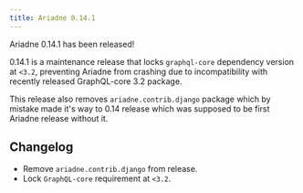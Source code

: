 ```yaml
---
title: Ariadne 0.14.1
---
```


Ariadne 0.14.1 has been released!

0.14.1 is a maintenance release that locks `graphql-core` dependency version at `<3.2`, preventing Ariadne from crashing due to incompatibility with recently released GraphQL-core 3.2 package.

This release also removes `ariadne.contrib.django` package which by mistake made it's way to 0.14 release which was supposed to be first Ariadne release without it.

<!--truncate-->

## Changelog

- Remove `ariadne.contrib.django` from release.
- Lock `GraphQL-core` requirement at `<3.2`.
